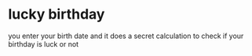 # lucky birthday

you enter your birth date and it does a secret calculation to check if your birthday is  luck  or not

